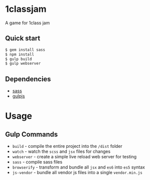 # 1classjam

A game for 1class jam


## Quick start
```bash
$ gem install sass
$ npm install
$ gulp build
$ gulp webserver
```

## Dependencies
* [sass](http://sass-lang.com/install)
* [gulpjs](https://github.com/gulpjs/gulp/blob/master/docs/getting-started.md)

# Usage

## Gulp Commands
* `build` - compile the entire project into the `/dist` folder
* `watch` - watch the `scss` and `jsx` files for changes
* `webserver` - create a simple live reload web server for testing
* `sass` - compile sass files
* `browserify` - transform and bundle all `jsx` and `es6` into `es5` syntax
* `js-vendor` - bundle all vendor js files into a single `vendor.min.js`

